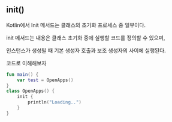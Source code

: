 
## init()

Kotlin에서 Init 메서드는 클래스의 초기화 프로세스 중 일부이다.

init 메서드는 내용은 클래스 초기화 중에 실행할 코드를 정의할 수 있으며,

인스턴스가 생성될 때 기본 생성자 호출과 보조 생성자의 사이에 실행된다.



코드로 이해해보자

```kotlin
fun main() {  
    var test = OpenApps()  
}  
class OpenApps() {  
    init {  
        println("Loading..")  
    }  
}
```

